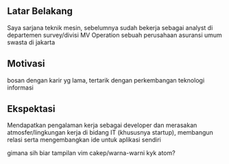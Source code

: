 [//]: # (Ceritakan sedikit tentang latar belakangmu seperti pendidikan terakhir atau pekerjaan sebelumnya)
## Latar Belakang
Saya sarjana teknik mesin, sebelumnya sudah bekerja sebagai analyst di departemen survey/divisi MV Operation sebuah perusahaan asuransi umum swasta di jakarta

[//]: # (Motivasi apa yang mendorongmu untuk ikut program coding bootcamp di Hacktiv8?)
## Motivasi
bosan dengan karir yg lama, tertarik dengan perkembangan teknologi informasi

[//]: # (Beri tahu kami, apa yang ingin kamu dapatkan di Hacktiv8 dan apa yang ingin kamu capai setelah lulus dari sini?)
## Ekspektasi
Mendapatkan pengalaman kerja sebagai developer dan merasakan atmosfer/lingkungan kerja di bidang IT (khususnya startup), membangun relasi serta mengembangkan ide untuk aplikasi sendiri

[//]: # (Apakah ada hal lain yang ingin disampaikan? Bila ada, kamu bebas untuk menuliskannya) 
gimana sih biar tampilan vim cakep/warna-warni kyk atom?
